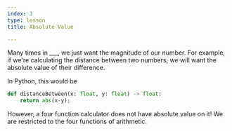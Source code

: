 ```yaml
---
index: 3
type: lesson
title: Absolute Value

---
```


Many times in ___, we just want the magnitude of our number. For example, if we're calculating the distance between two numbers, we will want the absolute value of their difference.

In Python, this would be
```python
def distanceBetween(x: float, y: float) -> float:
	return abs(x-y);

```
However, a four function calculator does not have absolute value on it! We are restricted to the four functions of arithmetic.
<!--stackedit_data:
eyJoaXN0b3J5IjpbLTc1NTYyNDA5MCwxODg3MDg4NjgzXX0=
-->
